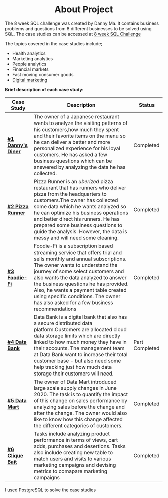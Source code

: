 <div align="center">
 <h1>About Project</h1>
</div>

The 8 week SQL challenge was created by Danny Ma. 
It contains business problems and questions from 8 different businesses to be solved using SQL.
The case studies can be accessed at [8 week SQL Challenge](https://8weeksqlchallenge.com/getting-started/)

The topics covered in the case studies include;
* Health analytics
* Marketing analytics
* People analytics
* Financial markets
* Fast moving consumer goods
* [Digital marketing](https://github.com/Outis09/8-Week-SQL-Challenge/tree/main/Case%20Study%20%233%20-%20Foodie%20Fi)

**Brief description of each case study:**

|Case Study|Description|Status|
|--------------|-----------------------|--------------------|
|**[#1 Danny's Diner](https://github.com/Outis09/8-Week-SQL-Challenge/tree/main/Case%20Study%20%231-%20Danny's%20Diner)**|The owner of a Japanese restaurant wants to analyze the visiting patterns of his customers,how much they spent and their favorite items on the menu so he can deliver a better and more personalized experience for his loyal customers. He has asked a few business questions which can be answered by analyzing the data he has collected.|Completed|
|**[#2 Pizza Runner](https://github.com/Outis09/8-Week-SQL-Challenge/tree/main/Case%20Study%20%232-%20Pizza%20Runner)**|Pizza Runner is an _uberized_ pizza restaurant that has runners who deliver pizza from the headquarters to customers.The owner has collected some data which he wants analyzed so he can optimize his business operations and better direct his runners. He has prepared some business questions to guide the analysis. However, the data is messy and will need some cleaning.|Completed|
|**[#3 Foodie-Fi](https://github.com/Outis09/8-Week-SQL-Challenge/tree/main/Case%20Study%20%233%20-%20Foodie%20Fi)**|Foodie-Fi is a subscription based streaming service that offers trial and sells monthly and annual subscriptions. The owner wants to understand the journey of some select customers and also wants the data analyzed to answer the business questions he has provided. Also, he wants a payment table created using specific conditions. The owner has also asked for a few business recommendations|Completed|
|**[#4 Data Bank](https://github.com/Outis09/8-Week-SQL-Challenge/tree/main/Case%20Study%20%234%20-%20Data%20Bank)**|Data Bank is a digital bank that also has a secure distributed data platform.Customers are allocated cloud data storage limits which are directly linked to how much money they have in their accounts. The management team at Data Bank want to increase their total customer base - but also need some help tracking just how much data storage their customers will need.|Part Completed|
|**[#5 Data Mart](https://github.com/Outis09/8-Week-SQL-Challenge/tree/main/Case%20Study%20%235%20-%20Data%20Mart)**| The owner of Data Mart introduced large scale supply changes in June 2020. The task is to quantify the impact of this change on sales performance by analyzing sales before the change and after the change. The owner would also like to know how this change affected the different categories of customers.|Completed|
|**[#6 Clique Bait](https://github.com/Outis09/8-Week-SQL-Challenge/tree/main/Case%20Study%20%236%20-%20Clique%20Bait)**|Tasks include analyzing product performance in terms of views, cart adds, purchases and desertions. Tasks also include creating new table to match users and visits to various marketing campaigns and devising metrics to comapare marketing campaigns |Completed|

I used PostgreSQL to solve the case studies

